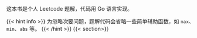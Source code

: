 这本书是个人 Leetcode 题解，代码用 Go 语言实现。

{{< hint info >}}
为忽略次要问题，题解代码会省略一些简单辅助函数，如 `max`、`min`、`abs` 等。
{{< /hint >}}
{{< section>}}